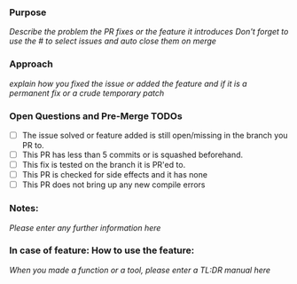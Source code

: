 ### Purpose
_Describe the problem the PR fixes or the feature it introduces_
_Don't forget to use the # to select issues and auto close them on merge_

### Approach
_explain how you fixed the issue or added the feature and if it is a permanent fix or a crude temporary patch_

### Open Questions and Pre-Merge TODOs

- [ ]  The issue solved or feature added is still open/missing in the branch you PR to.
- [ ]  This PR has less than 5 commits or is squashed beforehand.
- [ ]  This fix is tested on the branch it is PR'ed to.
- [ ]  This PR is checked for side effects and it has none
- [ ]  This PR does not bring up any new compile errors

### Notes:
_Please enter any further information here_


### In case of feature: How to use the feature:
_When you made a function or a tool, please enter a TL:DR manual here_